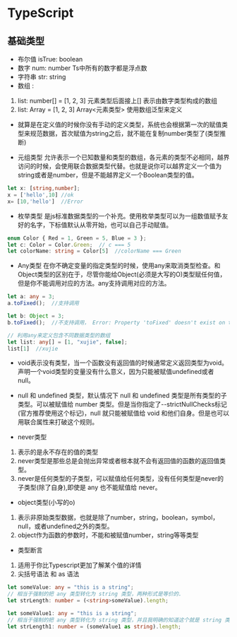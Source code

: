 <!--
 * @Author: xujie 1607526161@qq.com
 * @Date: 2022-04-22 13:10:59
 * @LastEditors: xujie 1607526161@qq.com
 * @FilePath: \HTML-CSS-Javascript-\Node.js学习\typescript教程\Ts基础类型.md
 * @Description: 
-->
# TypeScript

## 基础类型

* 布尔值 isTrue: boolean
* 数字 num: number Ts中所有的数字都是浮点数
* 字符串 str: string
* 数组 :

1. list: number[] = [1, 2, 3]      元素类型后面接上[]  表示由数字类型构成的数组  
2. list: Array<number> = [1, 2, 3]  Array<元素类型>   使用数组泛型来定义

* 就算是在定义值的时候你没有手动的定义类型，系统也会根据第一次的赋值类型来规范数据，首次赋值为string之后，就不能在复制number类型了(类型推断)

* 元组类型 允许表示一个已知数量和类型的数组，各元素的类型不必相同，越界访问的时候，会使用联合数据类型代替。也就是说你可以越界定义一个值为string或者是number，但是不能越界定义一个Boolean类型的值。

```typeScript
let x: [string,number];
x = ['hello',10] //ok
x= [10,'hello']  //Error
```

* 枚举类型 是js标准数据类型的一个补充。使用枚举类型可以为一组数值赋予友好的名字，下标值默认从零开始，也可以自己手动赋值。

```ts
enum Color { Red = 1, Green = 5, Blue = 3 };
let c: Color = Color.Green;  // c === 5
let colorName: string = Color[5]  //colorName === Green
```

* Any类型 在你不确定变量的指定类型的时候，使用any来取消类型检查。和Object类型的区别在于，尽管你能给Object(必须是大写的O)类型赋任何值，但是你不能调用对应的方法。any支持调用对应的方法。

```ts
let a: any = 3;
a.toFixed();  //支持调用

let b: Object = 3;
b.toFixed();  //不支持调用， Error: Property 'toFixed' doesn't exist on type 'Object'.

// 利用any来定义包含不同数据类型的数组
let list: any[] = [1, "xujie", false];
list[1]  //xujie
```

* void表示没有类型，当一个函数没有返回值的时候通常定义返回类型为void。声明一个void类型的变量没有什么意义，因为只能被赋值undefined或者null。

* null 和 undefined 类型，默认情况下 null 和 undefined 类型是所有类型的子类型。可以被赋值给 number 类型。但是当你指定了--strictNullChecks标记(官方推荐使用这个标记)，null 就只能被赋值给 void 和他们自身。但是也可以用联合属性来打破这个规则。

* never类型  

1. 表示的是永不存在的值的类型
2. never类型是那些总是会抛出异常或者根本就不会有返回值的函数的返回值类型。
3. never是任何类型的子类型，可以赋值给任何类型，没有任何类型是never的子类型(除了自身),即使是 any 也不能赋值给 never。

* object类型(小写的o)

1. 表示非原始类型数据，也就是除了number，string，boolean，symbol，null，或者undefined之外的类型。
2. object作为函数的参数时，不能和被赋值number，string等等类型

* 类型断言

1. 适用于你比Typescript更加了解某个值的详情
2. 尖括号语法 和 as 语法

```ts
let someValue: any = "this is a string";
// 相当于强制的把 any 类型转化为 string 类型，两种形式是等价的.
let strLength: number = (<string>someValue).length;

let someValue1: any = "this is a string";
// 相当于强制的把 any 类型转化为 string 类型，并且我明确的知道这个就是 string 类型的数值
let strLength1: number = (someValue1 as string).length;
```
